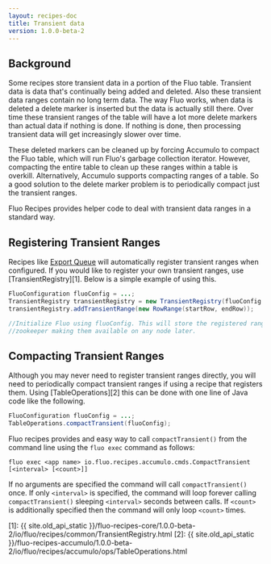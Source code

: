 ```yaml
---
layout: recipes-doc
title: Transient data
version: 1.0.0-beta-2
---
```

## Background

Some recipes store transient data in a portion of the Fluo table.  Transient
data is data that's continually being added and deleted.  Also these transient
data ranges contain no long term data.  The way Fluo works, when data is
deleted a delete marker is inserted but the data is actually still there.  Over
time these transient ranges of the table will have a lot more delete markers
than actual data if nothing is done.  If nothing is done, then processing
transient data will get increasingly slower over time.

These deleted markers can be cleaned up by forcing Accumulo to compact the
Fluo table, which will run Fluo's garbage collection iterator. However,
compacting the entire table to clean up these ranges within a table is
overkill. Alternatively,  Accumulo supports compacting ranges of a table.   So
a good solution to the delete marker problem is to periodically compact just
the transient ranges. 

Fluo Recipes provides helper code to deal with transient data ranges in a
standard way.

## Registering Transient Ranges

Recipes like [Export Queue](../export-queue/) will automatically register
transient ranges when configured.  If you would like to register your own
transient ranges, use [TransientRegistry][1].  Below is a simple example of
using this.

```java
FluoConfiguration fluoConfig = ...;
TransientRegistry transientRegistry = new TransientRegistry(fluoConfig.getAppConfiguration());
transientRegistry.addTransientRange(new RowRange(startRow, endRow));

//Initialize Fluo using fluoConfig. This will store the registered ranges in
//zookeeper making them available on any node later.
```

## Compacting Transient Ranges

Although you may never need to register transient ranges directly, you will
need to periodically compact transient ranges if using a recipe that registers
them.  Using [TableOperations][2] this can be done with one line of Java code
like the following.

```java
FluoConfiguration fluoConfig = ...;
TableOperations.compactTransient(fluoConfig);
```

Fluo recipes provides and easy way to call `compactTransient()` from the
command line using the `fluo exec` command as follows:

```
fluo exec <app name> io.fluo.recipes.accumulo.cmds.CompactTransient [<interval> [<count>]]
```

If no arguments are specified the command will call `compactTransient()` once.
If only `<interval>` is specified, the command will loop forever calling
`compactTransient()` sleeping `<interval>` seconds between calls.  If `<count>`
is additionally specified then the command will only loop `<count>` times.

[1]: {{ site.old_api_static }}/fluo-recipes-core/1.0.0-beta-2/io/fluo/recipes/common/TransientRegistry.html
[2]: {{ site.old_api_static }}/fluo-recipes-accumulo/1.0.0-beta-2/io/fluo/recipes/accumulo/ops/TableOperations.html
